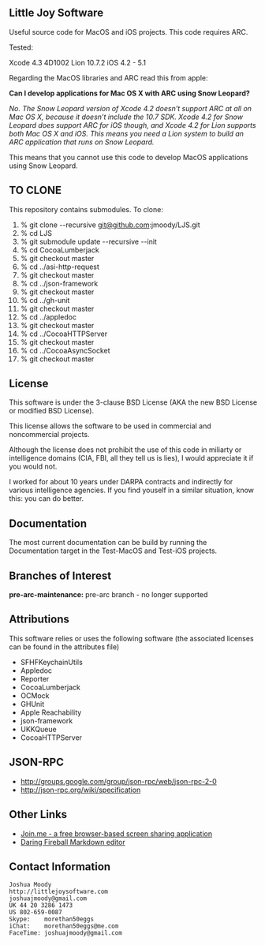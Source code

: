Little Joy Software 
--------------------

Useful source code for MacOS and iOS projects.  This code requires
ARC.

Tested:

Xcode 4.3 4D1002
Lion 10.7.2
iOS 4.2 - 5.1

Regarding the MacOS libraries and ARC read this from apple:

**Can I develop applications for Mac OS X with ARC using Snow
  Leopard?**

*No. The Snow Leopard version of Xcode 4.2 doesn’t support ARC at all
on Mac OS X, because it doesn’t include the 10.7 SDK. Xcode 4.2 for
Snow Leopard does support ARC for iOS though, and Xcode 4.2 for Lion
supports both Mac OS X and iOS. This means you need a Lion system to
build an ARC application that runs on Snow Leopard.*

This means that you cannot use this code to develop MacOS applications
using Snow Leopard.

TO CLONE
--------------------
This repository contains submodules. 
To clone:

1. % git clone --recursive git@github.com:jmoody/LJS.git
2. % cd LJS
3. % git submodule update --recursive --init
4. % cd CocoaLumberjack
5. % git checkout master
6. % cd ../asi-http-request
7. % git checkout master
8. % cd ../json-framework
9. % git checkout master
10. % cd ../gh-unit
11. % git checkout master
12. % cd ../appledoc
13. % git checkout master
14. % cd ../CocoaHTTPServer
15. % git checkout master
16. % cd ../CocoaAsyncSocket
17. % git checkout master

License
--------------------

This software is under the 3-clause BSD License (AKA the new BSD
License or modified BSD License).

This license allows the software to be used in commercial and
noncommercial projects.

Although the license does not prohibit the use of this code in
miliarty or intelligence domains (CIA, FBI, all they tell us is lies),
I would appreciate it if you would not.

I worked for about 10 years under DARPA contracts and indirectly for
various intelligence agencies.  If you find youself in a similar
situation, know this: you can do better.


Documentation
--------------------

The most current documentation can be build by running the
Documentation target in the Test-MacOS and Test-iOS projects.

Branches of Interest
--------------------

**pre-arc-maintenance:**  pre-arc branch - no longer supported


Attributions
--------------------

This software relies or uses the following software (the associated
licenses can be found in the attributes file)

* SFHFKeychainUtils
* Appledoc
* Reporter
* CocoaLumberjack 
* OCMock
* GHUnit
* Apple Reachability
* json-framework
* UKKQueue
* CocoaHTTPServer

JSON-RPC
--------------------

* http://groups.google.com/group/json-rpc/web/json-rpc-2-0
* http://json-rpc.org/wiki/specification 

Other Links
--------------------

* [Join.me - a free browser-based screen sharing application](http://join.me "join.me")
* [Daring Fireball Markdown editor](http://daringfireball.net/projects/markdown/dingus "daringfireball")

Contact Information
--------------------

    Joshua Moody
    http://littlejoysoftware.com
    joshuajmoody@gmail.com
    UK 44 20 3286 1473
    US 802-659-0087
    Skype:    morethan50eggs
    iChat:    morethan50eggs@me.com
    FaceTime: joshuajmoody@gmail.com
